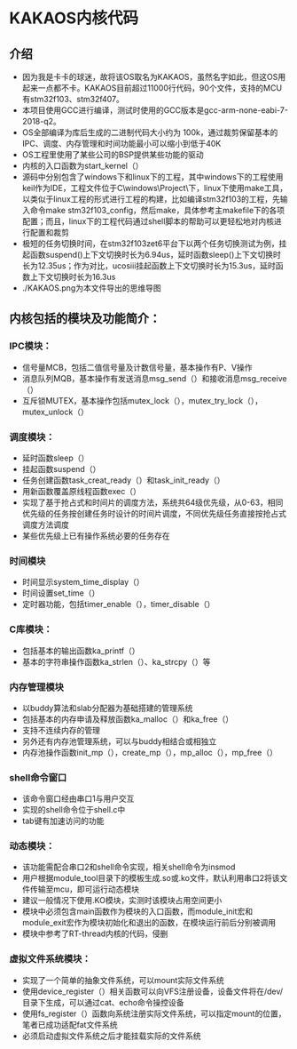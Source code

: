 # KAKAOS内核代码

## 介绍 ##
* 因为我是卡卡的球迷，故将该OS取名为KAKAOS，虽然名字如此，但这OS用起来一点都不卡。KAKAOS目前超过11000行代码，90个文件，支持的MCU有stm32f103、stm32f407。</br>
* 本项目使用GCC进行编译，测试时使用的GCC版本是gcc-arm-none-eabi-7-2018-q2。</br>
* OS全部编译为库后生成的二进制代码大小约为 100k，通过裁剪保留基本的IPC、调度、内存管理和时间功能最小可以缩小到低于40K</br>
* OS工程里使用了某些公司的BSP提供某些功能的驱动</br>
* 内核的入口函数为start_kernel（）</br>
* 源码中分别包含了windows下和linux下的工程，其中windows下的工程使用keil作为IDE，工程文件位于C\windows\Project\下，linux下使用make工具，以类似于linux工程的形式进行工程的构建，比如编译stm32f103的工程，先输入命令make stm32f103_config，然后make，具体参考主makefile下的各项配置；而且，linux下的工程代码通过shell脚本的帮助可以更轻松地对内核进行配置和裁剪</br>
* 极短的任务切换时间，在stm32f103zet6平台下以两个任务切换测试为例，挂起函数suspend()上下文切换时长为6.94us，延时函数sleep()上下文切换时长为12.35us；作为对比，ucosiii挂起函数上下文切换时长为15.3us，延时函数上下文切换时长为16.3us</br>
* ./KAKAOS.png为本文件导出的思维导图

## 内核包括的模块及功能简介：

### IPC模块： ###
* 信号量MCB，包括二值信号量及计数信号量，基本操作有P、V操作</br>
* 消息队列MQB，基本操作有发送消息msg_send（）和接收消息msg_receive（）</br>
* 互斥锁MUTEX，基本操作包括mutex_lock（），mutex_try_lock（），mutex_unlock（）</br>

### 调度模块：  ###
* 延时函数sleep（）</br>
* 挂起函数suspend（）</br>
* 任务创建函数task_creat_ready（）和task_init_ready（）</br>
* 用新函数覆盖原线程函数exec（）</br>
* 实现了基于抢占式和时间片的调度方法，系统共64级优先级，从0-63，相同优先级的任务按创建任务时设计的时间片调度，不同优先级任务直接按抢占式调度方法调度</br>
* 某些优先级上已有操作系统必要的任务存在</br>
		
### 时间模块 ###
* 时间显示system_time_display（）</br>
* 时间设置set_time（）</br>
* 定时器功能，包括timer_enable（），timer_disable（）</br>
		
### C库模块： ###
* 包括基本的输出函数ka_printf（）</br>
* 基本的字符串操作函数ka_strlen（）、ka_strcpy（）等</br>
		
### 内存管理模块 ###
* 以buddy算法和slab分配器为基础搭建的管理系统</br>
* 包括基本的内存申请及释放函数ka_malloc（）和ka_free（）</br>
* 支持不连续内存的管理</br>
* 另外还有内存池管理系统，可以与buddy相结合或相独立</br>
* 内存池操作函数init_mp（），create_mp（），mp_alloc（），mp_free（）</br>
		
### shell命令窗口 ###
* 该命令窗口经由串口1与用户交互</br>
* 实现的shell命令位于shell.c中</br>
* tab键有加速访问的功能</br>
		
### 动态模块： ###
* 该功能需配合串口2和shell命令实现，相关shell命令为insmod</br>
* 用户根据module_tool目录下的模板生成.so或.ko文件，默认利用串口2将该文件传输至mcu，即可运行动态模块</br>
* 建议一般情况下使用.KO模块，实测时该模块占用空间更小</br>
* 模块中必须包含main函数作为模块的入口函数，而module_init宏和module_exit宏作为模块初始化和退出的函数，在模块运行前后分别被调用</br>
* 模块中参考了RT-thread内核的代码，侵删</br>

### 虚拟文件系统模块： ###
* 实现了一个简单的抽象文件系统，可以mount实际文件系统</br>
* 使用device_register（）相关函数可以向VFS注册设备，设备文件将在/dev/目录下生成，可以通过cat、echo命令操控设备</br>
* 使用fs_register（）函数向系统注册实际文件系统，可以指定mount的位置，笔者已成功适配fat文件系统</br>
* 必须启动虚拟文件系统之后才能挂载实际的文件系统</br>
